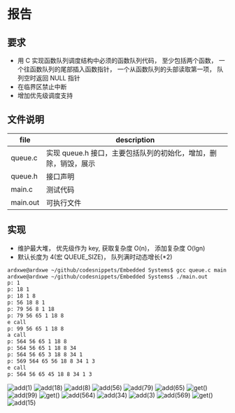 # 报告

## 要求

- 用 C 实现函数队列调度结构中必须的函数队列代码， 至少包括两个函数， 一个往函数队列的尾部插入函数指针， 一个从函数队列的头部读取第一项， 队列空时返回 NULL 指针
- 在临界区禁止中断
- 增加优先级调度支持

## 文件说明

|        file        |     description                                       |
| ---------------    | ------------                                       |
|        queue.c     | 实现 queue.h 接口，主要包括队列的初始化，增加，删除，销毁，展示 | 
| queue.h            | 接口声明          |
| main.c             | 测试代码          |
| main.out           | 可执行文件        |

## 实现

- 维护最大堆， 优先级作为 key, 获取复杂度 O(n)， 添加复杂度 O(lgn)
- 默认长度为 4(宏 QUEUE_SIZE)， 队列满时动态增长(*2)

```bash
ardxwe@ardxwe ~/github/codesnippets/Embedded Systems$ gcc queue.c main.c -o main.out
ardxwe@ardxwe ~/github/codesnippets/Embedded Systems$ ./main.out
p: 1 
p: 18 1 
p: 18 1 8 
p: 56 18 8 1 
p: 79 56 8 1 18 
p: 79 56 65 1 18 8 
e call
p: 99 56 65 1 18 8 
a call
p: 564 56 65 1 18 8 
p: 564 56 65 1 18 8 34 
p: 564 56 65 3 18 8 34 1 
p: 569 564 65 56 18 8 34 1 3 
e call
p: 564 56 65 45 18 8 34 1 3
```

![add(1)](./images/1.jpg)
![add(18)](./images/2.jpg)
![add(8)](./images/3.jpg)
![add(56)](./images/4.jpg)
![add(79)](./images/5.jpg)
![add(65)](./images/6.jpg)
![get()](./images/7.jpg)
![add(99)](./images/8.jpg)
![get()](./images/9.jpg)
![add(564)](./images/10.jpg)
![add(34)](./images/11.jpg)
![add(3)](./images/12.jpg)
![add(569)](./images/13.jpg)
![get()](./images/14.jpg)
![add(15)](./images/15.jpg)






 